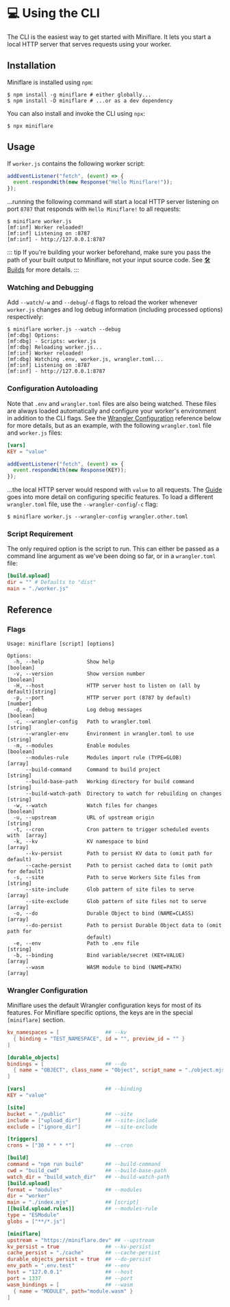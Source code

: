 # 💻 Using the CLI

The CLI is the easiest way to get started with Miniflare. It lets you start a
local HTTP server that serves requests using your worker.

## Installation

Miniflare is installed using `npm`:

```shell
$ npm install -g miniflare # either globally...
$ npm install -D miniflare # ...or as a dev dependency
```

You can also install and invoke the CLI using `npx`:

```shell
$ npx miniflare
```

## Usage

If `worker.js` contains the following worker script:

```js
addEventListener("fetch", (event) => {
  event.respondWith(new Response("Hello Miniflare!"));
});
```

...running the following command will start a local HTTP server listening on
port `8787` that responds with `Hello Miniflare!` to all requests:

```shell{1}
$ miniflare worker.js
[mf:inf] Worker reloaded!
[mf:inf] Listening on :8787
[mf:inf] - http://127.0.0.1:8787
```

<!--prettier-ignore-start-->
::: tip
If you're building your worker beforehand, make sure you pass the path of your built output to Miniflare, not your input source code.
See [🛠 Builds](/builds.html) for more details.
:::
<!--prettier-ignore-end-->

### Watching and Debugging

Add `--watch`/`-w` and `--debug`/`-d` flags to reload the worker whenever
`worker.js` changes and log debug information (including processed options)
respectively:

```shell{1}
$ miniflare worker.js --watch --debug
[mf:dbg] Options:
[mf:dbg] - Scripts: worker.js
[mf:dbg] Reloading worker.js...
[mf:inf] Worker reloaded!
[mf:dbg] Watching .env, worker.js, wrangler.toml...
[mf:inf] Listening on :8787
[mf:inf] - http://127.0.0.1:8787
```

### Configuration Autoloading

Note that `.env` and `wrangler.toml` files are also being watched. These files
are always loaded automatically and configure your worker's environment in
addition to the CLI flags. See the
[Wrangler Configuration](#wrangler-configuration) reference below for more
details, but as an example, with the following `wrangler.toml` file and
`worker.js` files:

```toml
[vars]
KEY = "value"
```

```js
addEventListener("fetch", (event) => {
  event.respondWith(new Response(KEY));
});
```

...the local HTTP server would respond with `value` to all requests. The
[Guide](/fetch.html) goes into more detail on configuring specific features. To
load a different `wrangler.toml` file, use the `--wrangler-config`/`-c` flag:

```shell
$ miniflare worker.js --wrangler-config wrangler.other.toml
```

### Script Requirement

The only required option is the script to run. This can either be passed as a
command line argument as we've been doing so far, or in a `wrangler.toml` file:

```toml
[build.upload]
dir = "" # Defaults to "dist"
main = "./worker.js"
```

## Reference

### Flags

```
Usage: miniflare [script] [options]

Options:
  -h, --help              Show help                                    [boolean]
  -v, --version           Show version number                          [boolean]
  -H, --host              HTTP server host to listen on (all by default)[string]
  -p, --port              HTTP server port (8787 by default)            [number]
  -d, --debug             Log debug messages                           [boolean]
  -c, --wrangler-config   Path to wrangler.toml                         [string]
      --wrangler-env      Environment in wrangler.toml to use           [string]
  -m, --modules           Enable modules                               [boolean]
      --modules-rule      Modules import rule (TYPE=GLOB)                [array]
      --build-command     Command to build project                      [string]
      --build-base-path   Working directory for build command           [string]
      --build-watch-path  Directory to watch for rebuilding on changes  [string]
  -w, --watch             Watch files for changes                      [boolean]
  -u, --upstream          URL of upstream origin                        [string]
  -t, --cron              Cron pattern to trigger scheduled events with  [array]
  -k, --kv                KV namespace to bind                           [array]
      --kv-persist        Path to persist KV data to (omit path for default)
      --cache-persist     Path to persist cached data to (omit path for default)
  -s, --site              Path to serve Workers Site files from         [string]
      --site-include      Glob pattern of site files to serve            [array]
      --site-exclude      Glob pattern of site files not to serve        [array]
  -o, --do                Durable Object to bind (NAME=CLASS)            [array]
      --do-persist        Path to persist Durable Object data to (omit path for
                          default)
  -e, --env               Path to .env file                             [string]
  -b, --binding           Bind variable/secret (KEY=VALUE)               [array]
      --wasm              WASM module to bind (NAME=PATH)                [array]
```

### Wrangler Configuration

Miniflare uses the default Wrangler configuration keys for most of its features.
For Miniflare specific options, the keys are in the special `[miniflare]`
section.

```toml
kv_namespaces = [               ## --kv
  { binding = "TEST_NAMESPACE", id = "", preview_id = "" }
]

[durable_objects]
bindings = [                    ## --do
  { name = "OBJECT", class_name = "Object", script_name = "./object.mjs" }
]

[vars]                          ## --binding
KEY = "value"

[site]
bucket = "./public"             ## --site
include = ["upload_dir"]        ## --site-include
exclude = ["ignore_dir"]        ## --site-exclude

[triggers]
crons = ["30 * * * *"]          ## --cron

[build]
command = "npm run build"       ## --build-command
cwd = "build_cwd"               ## --build-base-path
watch_dir = "build_watch_dir"   ## --build-watch-path
[build.upload]
format = "modules"              ## --modules
dir = "worker"
main = "./index.mjs"            ## [script]
[[build.upload.rules]]          ## --modules-rule
type = "ESModule"
globs = ["**/*.js"]

[miniflare]
upstream = "https://miniflare.dev" ## --upstream
kv_persist = true               ## --kv-persist
cache_persist = "./cache"       ## --cache-persist
durable_objects_persist = true  ## --do-persist
env_path = ".env.test"          ## --env
host = "127.0.0.1"              ## --host
port = 1337                     ## --port
wasm_bindings = [               ## --wasm
  { name = "MODULE", path="module.wasm" }
]
```
